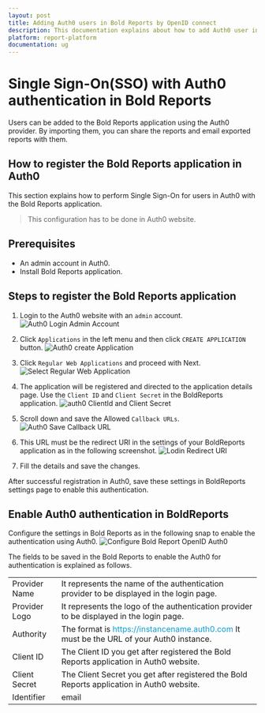 ```yaml
---
layout: post
title: Adding Auth0 users in Bold Reports by OpenID connect
description: This documentation explains about how to add Auth0 user in Bold Reports using the OpenID connect settings
platform: report-platform
documentation: ug
---
```


# Single Sign-On(SSO) with Auth0 authentication in Bold Reports

Users can be added to the Bold Reports application using the Auth0 provider. By importing them, you can share the reports and email exported reports with them.

## How to register the Bold Reports application in Auth0

This section explains how to perform Single Sign-On for users in Auth0 with the Bold Reports application.

> This configuration has to be done in Auth0 website.

## Prerequisites

* An admin account in Auth0.
* Install Bold Reports application.

## Steps to register the Bold Reports application

1. Login to the Auth0 website with an `admin` account.
![Auth0 Login Admin Account](/static/assets/on-premise/images/authentication/single-sign-on/openid-connect/auth0/auth0-login-admin-account.png)

2. Click `Applications` in the left menu and then click `CREATE APPLICATION` button.
![Auth0 create Application](/static/assets/on-premise/images/authentication/single-sign-on/openid-connect/auth0/auth0-create-application.png)

3. Click `Regular Web Applications` and proceed with Next.
![Select Regular Web Application](/static/assets/on-premise/images/authentication/single-sign-on/openid-connect/auth0/select-regular-web-application.png)

4. The application will be registered and directed to the application details page. Use the `Client ID` and `Client Secret` in the BoldReports application.
![auth0 ClientId and Client Secret](/static/assets/on-premise/images/authentication/single-sign-on/openid-connect/auth0/auth0-clientid-client-secret.png)

5. Scroll down and save the Allowed `Callback URLs`.
![Auth0 Save Callback URL](/static/assets/on-premise/images/authentication/single-sign-on/openid-connect/auth0/auth0-save-callback-url.png)

6. This URL must be the redirect URI in the settings of your BoldReports application as in the following screenshot.
![Lodin Redirect URI](/static/assets/on-premise/images/authentication/single-sign-on/openid-connect/auth0/login-redirect-uri.png)

7. Fill the details and save the changes.

After successful registration in Auth0, save these settings in BoldReports settings page to enable this authentication.

## Enable Auth0 authentication in BoldReports

Configure the settings in Bold Reports as in the following snap to enable the authentication using Auth0.
![Configure Bold Report OpenID Auth0](/static/assets/on-premise/images/authentication/single-sign-on/openid-connect/auth0/configure-boldreport-openid-auth0.png)

The fields to be saved in the Bold Reports to enable the Auth0 for authentication is explained as follows.
<table>
<tr>
    <td>
        Provider Name
    </td>
    <td>
        It represents the name of the authentication provider to be displayed in the login page.
    </td>
</tr>
<tr>
    <td>
        Provider Logo
    </td>
    <td>
        It represents the logo of the authentication provider to be displayed in the login page.
    </td>
</tr>
<tr>
    <td>
        Authority
    </td>
    <td>
        The format is <span style="color:#0c9dd1">https://instancename.auth0.com</span> It must be the URL of your Auth0 instance.
    </td>
</tr>
<tr>
    <td>
        Client ID
    </td>
    <td>
        The Client ID you get after registered the Bold Reports application in Auth0 website.
    </td>
</tr>
<tr>
    <td>
        Client Secret
    </td>
    <td>
        The Client Secret you get after registered the Bold Reports application in Auth0 website.
    </td>
</tr>
<tr>
    <td>
        Identifier
    </td>
    <td>
        email
    </td>
</tr>
</table>
